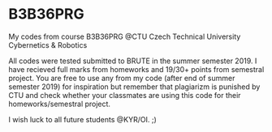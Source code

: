 # B3B36PRG
My codes from course B3B36PRG @CTU Czech Technical University Cybernetics & Robotics

All codes were tested submitted to BRUTE in the summer semester 2019.
I have recieved full marks from homeworks and 19/30+ points from semestral project.
You are free to use any from my code (after end of summer semester 2019) for inspiration but remember that plagiarizm
is punished by CTU and check whether your classmates are using this code for their homeworks/semestral project. 

I wish luck to all future students @KYR/OI. ;)
